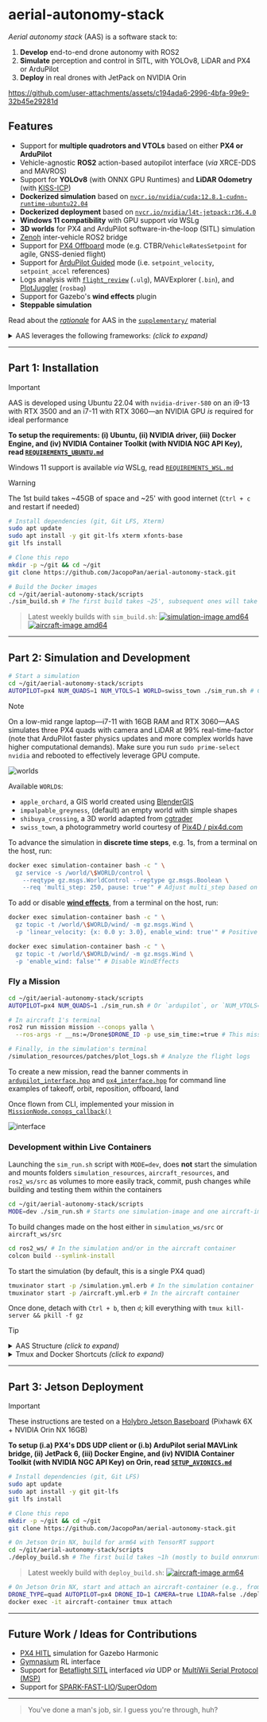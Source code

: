 # aerial-autonomy-stack

*Aerial autonomy stack* (AAS) is a software stack to:

1. **Develop** end-to-end drone autonomy with ROS2
2. **Simulate** perception and control in SITL, with YOLOv8, LiDAR and PX4 or ArduPilot
3. **Deploy** in real drones with JetPack on NVIDIA Orin

https://github.com/user-attachments/assets/c194ada6-2996-4bfa-99e9-32b45e29281d

## Features

- Support for **multiple quadrotors and VTOLs** based on either **PX4 or ArduPilot**
- Vehicle-agnostic **ROS2** action-based autopilot interface (*via* XRCE-DDS and MAVROS)
- Support for **YOLOv8** (with ONNX GPU Runtimes) and **LiDAR Odometry** (with [KISS-ICP](https://github.com/PRBonn/kiss-icp))
- **Dockerized simulation** based on [`nvcr.io/nvidia/cuda:12.8.1-cudnn-runtime-ubuntu22.04`](https://catalog.ngc.nvidia.com/orgs/nvidia/containers/cuda/tags)
- **Dockerized deployment** based on [`nvcr.io/nvidia/l4t-jetpack:r36.4.0`](https://catalog.ngc.nvidia.com/orgs/nvidia/containers/l4t-jetpack/tags)
- **Windows 11 compatibility** with GPU support *via* WSLg
- **3D worlds** for PX4 and ArduPilot software-in-the-loop (SITL) simulation
- [Zenoh](https://github.com/eclipse-zenoh/zenoh-plugin-ros2dds) inter-vehicle ROS2 bridge
- Support for [PX4 Offboard](https://docs.px4.io/main/en/flight_modes/offboard.html) mode (e.g. CTBR/`VehicleRatesSetpoint` for agile, GNSS-denied flight) 
- Support for [ArduPilot Guided](https://ardupilot.org/copter/docs/ac2_guidedmode.html) mode (i.e. `setpoint_velocity`, `setpoint_accel` references)
- Logs analysis with [`flight_review`](https://github.com/PX4/flight_review) (`.ulg`), MAVExplorer (`.bin`), and [PlotJuggler](https://github.com/facontidavide/PlotJuggler) (`rosbag`)
- Support for Gazebo's **wind effects** plugin
- **Steppable simulation**

Read about the [*rationale*](/supplementary/RATIONALE.md) for AAS in the [`supplementary/`](/supplementary/) material

<details>
<summary>AAS leverages the following frameworks: <i>(click to expand)</i></summary>

> [*Ubuntu 22.04*](https://ubuntu.com/about/release-cycle) (LTS, ESM 4/2032), [*`nvidia-driver-580`*](https://developer.nvidia.com/datacenter-driver-archive) (latest as of 9/2025), [*Docker Engine v28*](https://docs.docker.com/engine/release-notes/28/) (latest as of 9/2025), [*ROS2 Humble*](https://docs.ros.org/en/rolling/Releases.html) (LTS, EOL 5/2027), [*Gazebo Sim Harmonic*](https://gazebosim.org/docs/latest/releases/) (LTS, EOL 9/2028), [*PX4 1.16*](https://github.com/PX4/PX4-Autopilot/releases) interfaced *via* [XRCE-DDS](https://github.com/eProsima/Micro-XRCE-DDS/releases), [*ArduPilot 4.6*](https://github.com/ArduPilot/ardupilot/releases) interfaced *via* [MAVROS](https://github.com/mavlink/mavros/releases), [*YOLOv8*](https://github.com/ultralytics/ultralytics/releases) on [*ONNX Runtime 1.22*](https://onnxruntime.ai/getting-started) (latest stable releases as of 8/2025), [*L4T 36* (Ubuntu 22-based)/*JetPack 6*](https://developer.nvidia.com/embedded/jetpack-archive) (for deployment only, latest major release as of 8/2025), [WSLg](https://learn.microsoft.com/en-us/windows/wsl/tutorials/gui-apps) (for simulation and development on Windows 11 only)

</details>

---

## Part 1: Installation

> [!IMPORTANT]
> AAS is developed using Ubuntu 22.04 with `nvidia-driver-580` on an i9-13 with RTX 3500 and an i7-11 with RTX 3060—an NVIDIA GPU *is* required for ideal performance
> 
> **To setup the requirements: (i) Ubuntu, (ii) NVIDIA driver, (iii) Docker Engine, and (iv) NVIDIA Container Toolkit (with NVIDIA NGC API Key), read [`REQUIREMENTS_UBUNTU.md`](/supplementary/REQUIREMENTS_UBUNTU.md)**
>
> Windows 11 support is available *via* WSLg, read [`REQUIREMENTS_WSL.md`](/supplementary/REQUIREMENTS_WSL.md)

> [!WARNING]
> The 1st build takes ~45GB of space and ~25' with good internet (`Ctrl + c` and restart if needed)


```sh
# Install dependencies (git, Git LFS, Xterm)
sudo apt update
sudo apt install -y git git-lfs xterm xfonts-base
git lfs install

# Clone this repo
mkdir -p ~/git && cd ~/git
git clone https://github.com/JacopoPan/aerial-autonomy-stack.git

# Build the Docker images
cd ~/git/aerial-autonomy-stack/scripts
./sim_build.sh # The first build takes ~25', subsequent ones will take seconds to minutes thanks to the Docker cache
```

> Latest weekly builds with `sim_build.sh`: 
> [![simulation-image amd64](https://github.com/JacopoPan/aerial-autonomy-stack/actions/workflows/weekly-simulation-amd64-build.yml/badge.svg)](https://github.com/JacopoPan/aerial-autonomy-stack/actions/workflows/weekly-simulation-amd64-build.yml)
> [![aircraft-image amd64](https://github.com/JacopoPan/aerial-autonomy-stack/actions/workflows/weekly-aircraft-amd64-build.yml/badge.svg)](https://github.com/JacopoPan/aerial-autonomy-stack/actions/workflows/weekly-aircraft-amd64-build.yml)

---

## Part 2: Simulation and Development

```sh
# Start a simulation
cd ~/git/aerial-autonomy-stack/scripts
AUTOPILOT=px4 NUM_QUADS=1 NUM_VTOLS=1 WORLD=swiss_town ./sim_run.sh # Check the script for more options (note: ArduPilot SITL takes ~40s to be ready to arm)
```

> [!NOTE]
> On a low-mid range laptop—i7-11 with 16GB RAM and RTX 3060—AAS simulates three PX4 quads with camera and LiDAR at 99% real-time-factor (note that ArduPilot faster physics updates and more complex worlds have higher computational demands). Make sure you run `sudo prime-select nvidia` and rebooted to effectively leverage GPU compute.

![worlds](https://github.com/user-attachments/assets/45a2f2ad-cc31-4d71-aa2e-4fe542a59a77)

Available `WORLD`s:
- `apple_orchard`, a GIS world created using [BlenderGIS](https://github.com/domlysz/BlenderGIS)
- `impalpable_greyness`, (default) an empty world with simple shapes
- `shibuya_crossing`, a 3D world adapted from [cgtrader](https://www.cgtrader.com/)
- `swiss_town`, a photogrammetry world courtesy of [Pix4D / pix4d.com](https://support.pix4d.com/hc/en-us/articles/360000235126)

To advance the simulation in **discrete time steps**, e.g. 1s, from a terminal on the host, run:

```sh
docker exec simulation-container bash -c " \
  gz service -s /world/\$WORLD/control \
    --reqtype gz.msgs.WorldControl --reptype gz.msgs.Boolean \
    --req 'multi_step: 250, pause: true'" # Adjust multi_step based on the value of max_step_size in the world's .sdf (defaults: 250 for PX4, 1000 for ArduPilot)
```

To add or disable [**wind effects**](https://github.com/gazebosim/gz-sim/blob/gz-sim10/examples/worlds/wind.sdf), from a terminal on the host, run:

```sh
docker exec simulation-container bash -c " \
  gz topic -t /world/\$WORLD/wind/ -m gz.msgs.Wind \
  -p 'linear_velocity: {x: 0.0 y: 3.0}, enable_wind: true'" # Positive X blows from the West, positive Y blows from the South

docker exec simulation-container bash -c " \
  gz topic -t /world/\$WORLD/wind/ -m gz.msgs.Wind \
  -p 'enable_wind: false'" # Disable WindEffects
```

### Fly a Mission

```sh
cd ~/git/aerial-autonomy-stack/scripts
AUTOPILOT=px4 NUM_QUADS=1 ./sim_run.sh # Or `ardupilot`, or `NUM_VTOLS=1`

# In aircraft 1's terminal
ros2 run mission mission --conops yalla \
  --ros-args -r __ns:=/Drone$DRONE_ID -p use_sim_time:=true # This mission is a simple takeoff, followed by an orbit, and landing for any vehicle

# Finally, in the simulation's terminal
/simulation_resources/patches/plot_logs.sh # Analyze the flight logs
```

To create a new mission, read the banner comments in [`ardupilot_interface.hpp`](/aircraft/aircraft_ws/src/autopilot_interface/src/ardupilot_interface.hpp) and [`px4_interface.hpp`](/aircraft/aircraft_ws/src/autopilot_interface/src/px4_interface.hpp) for command line examples of takeoff, orbit, reposition, offboard, land

Once flown from CLI, implemented your mission in [`MissionNode.conops_callback()`](/aircraft/aircraft_ws/src/mission/mission/mission_node.py)

![interface](https://github.com/user-attachments/assets/71b07851-42dd-45d4-a9f5-6b5b00cd85bc)

### Development within Live Containers

Launching the `sim_run.sh` script with `MODE=dev`, does **not** start the simulation and mounts folders `simulation_resources`, `aircraft_resources`, and `ros2_ws/src` as volumes to more easily track, commit, push changes while building and testing them within the containers

```sh
cd ~/git/aerial-autonomy-stack/scripts
MODE=dev ./sim_run.sh # Starts one simulation-image and one aircraft-image where the ros2_ws/src/ and *_resources/ folders are mounted from the host
```

To build changes made on the host either in `simulation_ws/src` or `aircraft_ws/src`

```sh
cd ros2_ws/ # In the simulation and/or in the aircraft container
colcon build --symlink-install
```

To start the simulation (by default, this is a single PX4 quad)

```sh
tmuxinator start -p /simulation.yml.erb # In the simulation container
tmuxinator start -p /aircraft.yml.erb # In the aircraft container
```

Once done, detach with `Ctrl + b`, then `d`; kill everything with `tmux kill-server && pkill -f gz`

> [!TIP]
> <details>
> <summary>AAS Structure <i>(click to expand)</i></summary>
> 
> ```sh
> aerial-autonomy-stack
> │
> ├── aircraft
> │   ├── aircraft_ws
> │   │   └── src
> │   │       ├── autopilot_interface # Ardupilot/PX4 high-level actions (Takeoff, Orbit, Offboard, Land)
> │   │       ├── mission             # Orchestrator of the actions in `autopilot_interface` 
> │   │       ├── offboard_control    # Low-level references for the Offboard action in `autopilot_interface` 
> │   │       ├── state_sharing       # Publisher of the `/state_sharing_drone_N` topic broadcasted by Zenoh
> │   │       └── yolo_inference      # GStreamer video acquisition and publisher of YOLO bounding boxes
> │   │
> │   └── aircraft.yml.erb            # Aircraft docker tmux entrypoint
> │
> ├── scripts
> │   ├── docker
> │   │   ├── Dockerfile.aircraft     # Docker image for aircraft simulation and deployment
> │   │   └── Dockerfile.simulation   # Docker image for Gazebo and SITL simulation
> │   │
> │   ├── deploy_build.sh             # Build `Dockerfile.aircraft` for arm64/Orin
> │   ├── deploy_run.sh               # Start the aircraft docker on arm64/Orin
> │   │
> │   ├── sim_build.sh                # Build both dockerfiles for amd64/simulation
> │   └── sim_run.sh                  # Start the simulation
> │
> └── simulation
>     ├── simulation_resources
>     │   ├── aircraft_models
>     │   │   ├── alti_transition_quad # ArduPilot VTOL
>     │   │   ├── iris_with_ardupilot  # ArduPilot quad
>     │   │   ├── sensor_camera
>     │   │   ├── sensor_lidar
>     │   │   ├── standard_vtol        # PX4 VTOL
>     │   │   └── x500                 # PX4 quad
>     │   └── simulation_worlds
>     │       ├── apple_orchard.sdf
>     │       ├── impalpable_greyness.sdf
>     │       ├── shibuya_crossing.sdf
>     │       └── swiss_town.sdf
>     │
>     ├── simulation_ws
>     │   └── src
>     │       └── ground_system        # Publisher of topic `/tracks` broadcasted by Zenoh
>     │
>     └── simulation.yml.erb           # Simulation docker tmux entrypoint
> ```
> </details>
> 
> <details>
> <summary>Tmux and Docker Shortcuts <i>(click to expand)</i></summary>
> 
> - Move between Tmux windows with `Ctrl + b`, then `n`, `p`
> - Move between Tmux panes with `Ctrl + b`, then `arrow keys`
> - Enter copy mode to scroll back with `Ctrl + [`, then `arrow keys`, exit with `q`
> - Split a Tmux window with `Ctrl + b`, then `"` (horizontal) or `%` (vertical)
> - Detach Tmux with `Ctrl + b`, then `d`
> ```sh
> tmux list-sessions # List all sessions
> tmux attach-session -t [session_name] # Reattach a session
> tmux kill-session -t [session_name] # Kill a session
> tmux kill-server # Kill all sessions
> ```
> Docker hygiene:
> ```sh
> docker ps -a # List containers
> docker stop $(docker ps -q) # Stop all containers
> docker container prune # Remove all stopped containers
> 
> docker images # List images
> docker image prune # Remove untagged images
> docker rmi <image_name_or_id> # Remove a specific image
> docker builder prune # Clear the cache system wide
> ```
> </details>

---

## Part 3: Jetson Deployment

> [!IMPORTANT]
> These instructions are tested on a [Holybro Jetson Baseboard](https://holybro.com/products/pixhawk-jetson-baseboard) (Pixhawk 6X + NVIDIA Orin NX 16GB)
> 
> **To setup (i.a) PX4's DDS UDP client or (i.b) ArduPilot serial MAVLink bridge, (ii) JetPack 6, (iii) Docker Engine, and (iv) NVIDIA Container Toolkit (with NVIDIA NGC API Key) on Orin, read [`SETUP_AVIONICS.md`](/supplementary/SETUP_AVIONICS.md)**

```sh
# Install dependencies (git, Git LFS)
sudo apt update
sudo apt install -y git git-lfs
git lfs install

# Clone this repo
mkdir -p ~/git && cd ~/git
git clone https://github.com/JacopoPan/aerial-autonomy-stack.git

# On Jetson Orin NX, build for arm64 with TensorRT support
cd ~/git/aerial-autonomy-stack/scripts
./deploy_build.sh # The first build takes ~1h (mostly to build onnxruntime-gpu from source)
```

> Latest weekly build with `deploy_build.sh`:
> [![aircraft-image arm64](https://github.com/JacopoPan/aerial-autonomy-stack/actions/workflows/weekly-aircraft-arm64-build.yml/badge.svg)](https://github.com/JacopoPan/aerial-autonomy-stack/actions/workflows/weekly-aircraft-arm64-build.yml)

```sh
# On Jetson Orin NX, start and attach an aircraft-container (e.g., from ssh)
DRONE_TYPE=quad AUTOPILOT=px4 DRONE_ID=1 CAMERA=true LIDAR=false ./deploy_run.sh
docker exec -it aircraft-container tmux attach
```

---

## Future Work / Ideas for Contributions

- [PX4 HITL](https://docs.px4.io/main/en/simulation/hitl.html) simulation for Gazebo Harmonic
- [Gymnasium](https://github.com/Farama-Foundation/Gymnasium) RL interface
- Support for [Betaflight SITL](https://betaflight.com/docs/development/SITL) interfaced *via* UDP or [MultiWii Serial Protocol (MSP)](https://github.com/betaflight/betaflight/tree/master/src/main/msp)
- Support for [SPARK-FAST-LIO](https://github.com/MIT-SPARK/spark-fast-lio)/[SuperOdom](https://github.com/superxslam/SuperOdom)

---
> You've done a man's job, sir. I guess you're through, huh?

<!-- 

### Known Issues

- wmctrl does not work as-is in WSLg
- QGC is started with a virtual joystick (with low throttle if using only VTOLs and centered throttle if there are quads), this is reflective of real-life but note that this counts as "RC loss" when switching focus from one autopilot instance to another
- ArduPilot CIRCLE mode for quads require to explicitly center the virtual throttle with 'rc 3 1500' to keep altitude
- Gazebo WindEffects plugin is disabled/not working for PX4 standard_vtol
- Command 178 MAV_CMD_DO_CHANGE_SPEED is accepted but not effective in changing speed for ArduPilot VTOL
- ArduPilot SITL for Iris uses option -f that also sets "external": True, this is not the case for the Alti Transition from ArduPilot/SITL_Models 
- In ArdupilotInterface's action callbacks, std::shared_lock<std::shared_mutex> lock(node_data_mutex_); could be used on the reads of lat_, lon_, alt_
- In yolo_inference_node.py, cannot open GPU accelerated (nvh264dec) GStreamer pipeline with cv2.VideoCapture, might need to recompile OpenCV to have both CUDA and GStreamer support (or use python3-gi gir1.2-gst-plugins-base-1.0 gir1.2-gstreamer-1.0 and circumvent OpenCV)
- QGC does not save roll and pitch in the telemetry bar for PX4 VTOLs (MAV_TYPE 22)
- PX4 quad max tilt is limited by the anti-windup gain (zero it to deactivate it): const float arw_gain = 2.f / _gain_vel_p(0);

-->

<!-- 

## TODOs

HITL/SITL architectures
- https://docs.px4.io/main/en/simulation/
- https://docs.px4.io/main/en/simulation/#sitl-simulation-environment
- https://ardupilot.org/dev/docs/sitl-simulator-software-in-the-loop.html#sitl-architecture

Add Jetson drivers
- https://developer.nvidia.com/embedded/learn/tutorials/first-picture-csi-usb-camera
- https://github.com/Livox-SDK/livox_ros_driver2

- Add state estimation package/node
- Add bounding-box-based Offboard
- ????
- Profit

Add back to AVIONICS.md
- The Holybro Jetson Baseboard comes with an (i) integrated 4-way (Orin, 6X, RJ-45, JST) Ethernet switch and (ii) two JST USB 2.0 that can be connected to ASIX Ethernet adapters to create additional network interfaces
- Make sure to configure Orin, 6X's XRCE-DDS, IP radio, Zenoh, etc. consistently with your network setup; the camera acquisition pipeline should be setup in `yolo_inference_node.py`, the LiDAR should publish on topic `/lidar_points` for KISS-ICP (if necessary, discuss in the [Issues](https://github.com/JacopoPan/aerial-autonomy-stack/issues))

# Desired features

- Support for [JSBSim](https://github.com/JSBSim-Team/jsbsim) flight dynamics
- Support for [ArduPilot's DDS interface](https://ardupilot.org/dev/docs/ros2-interfaces.html)
- Support for a [Isaac Sim](https://github.com/isaac-sim/IsaacSim) higher fidelity rendering

-->